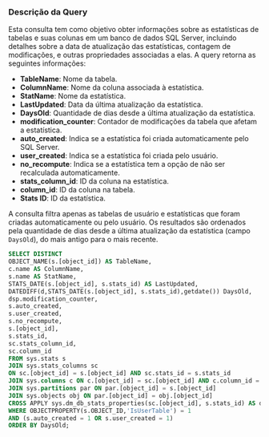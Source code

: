 ### Descrição da Query

Esta consulta tem como objetivo obter informações sobre as estatísticas de tabelas e suas colunas em um banco de dados SQL Server, incluindo detalhes sobre a data de atualização das estatísticas, contagem de modificações, e outras propriedades associadas a elas. A query retorna as seguintes informações:

- **TableName**: Nome da tabela.
- **ColumnName**: Nome da coluna associada à estatística.
- **StatName**: Nome da estatística.
- **LastUpdated**: Data da última atualização da estatística.
- **DaysOld**: Quantidade de dias desde a última atualização da estatística.
- **modification_counter**: Contador de modificações da tabela que afetam a estatística.
- **auto_created**: Indica se a estatística foi criada automaticamente pelo SQL Server.
- **user_created**: Indica se a estatística foi criada pelo usuário.
- **no_recompute**: Indica se a estatística tem a opção de não ser recalculada automaticamente.
- **stats_column_id**: ID da coluna na estatística.
- **column_id**: ID da coluna na tabela.
- **Stats ID**: ID da estatística.

A consulta filtra apenas as tabelas de usuário e estatísticas que foram criadas automaticamente ou pelo usuário. Os resultados são ordenados pela quantidade de dias desde a última atualização da estatística (campo `DaysOld`), do mais antigo para o mais recente.

```SQL
SELECT DISTINCT
OBJECT_NAME(s.[object_id]) AS TableName,
c.name AS ColumnName,
s.name AS StatName,
STATS_DATE(s.[object_id], s.stats_id) AS LastUpdated,
DATEDIFF(d,STATS_DATE(s.[object_id], s.stats_id),getdate()) DaysOld,
dsp.modification_counter,
s.auto_created,
s.user_created,
s.no_recompute,
s.[object_id],
s.stats_id,
sc.stats_column_id,
sc.column_id
FROM sys.stats s
JOIN sys.stats_columns sc
ON sc.[object_id] = s.[object_id] AND sc.stats_id = s.stats_id
JOIN sys.columns c ON c.[object_id] = sc.[object_id] AND c.column_id = sc.column_id
JOIN sys.partitions par ON par.[object_id] = s.[object_id]
JOIN sys.objects obj ON par.[object_id] = obj.[object_id]
CROSS APPLY sys.dm_db_stats_properties(sc.[object_id], s.stats_id) AS dsp
WHERE OBJECTPROPERTY(s.OBJECT_ID,'IsUserTable') = 1
AND (s.auto_created = 1 OR s.user_created = 1)
ORDER BY DaysOld;
```